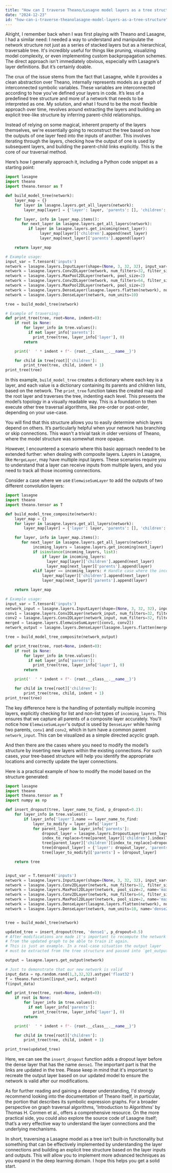 ```yaml
---
title: "How can I traverse Theano/Lasagne model layers as a tree structure?"
date: "2024-12-23"
id: "how-can-i-traverse-theanolasagne-model-layers-as-a-tree-structure"
---
```


Alright,  I remember back when I was first playing with Theano and Lasagne, I had a similar need: I needed a way to understand and manipulate the network structure not just as a series of stacked layers but as a hierarchical, traversable tree. It's incredibly useful for things like pruning, visualizing model complexity, or even implementing custom backpropagation schemes. The direct approach isn't immediately obvious, especially with Lasagne’s layer definitions. But it’s certainly doable.

The crux of the issue stems from the fact that Lasagne, while it provides a clean abstraction over Theano, internally represents models as a graph of interconnected symbolic variables. These variables are interconnected according to how you’ve defined your layers in code. It’s less of a predefined tree structure and more of a network that needs to be interpreted as one. My solution, and what I found to be the most flexible approach over time, revolves around extracting the layers and building an explicit tree-like structure by inferring parent-child relationships.

Instead of relying on some magical, inherent property of the layers themselves, we're essentially going to reconstruct the tree based on how the outputs of one layer feed into the inputs of another. This involves iterating through the layers, checking how the output of one is used by subsequent layers, and building the parent-child links explicitly. This is the core of our traversal method.

Here’s how I generally approach it, including a Python code snippet as a starting point:

```python
import lasagne
import theano
import theano.tensor as T

def build_model_tree(network):
    layer_map = {}
    for layer in lasagne.layers.get_all_layers(network):
        layer_map[layer] = {'layer': layer, 'parents': [], 'children': []}

    for layer, info in layer_map.items():
       for next_layer in lasagne.layers.get_all_layers(network):
          if layer in lasagne.layers.get_incoming(next_layer):
               layer_map[layer]['children'].append(next_layer)
               layer_map[next_layer]['parents'].append(layer)

    return layer_map

# Example usage:
input_var = T.tensor4('inputs')
network = lasagne.layers.InputLayer(shape=(None, 3, 32, 32), input_var=input_var)
network = lasagne.layers.Conv2DLayer(network, num_filters=32, filter_size=3)
network = lasagne.layers.MaxPool2DLayer(network, pool_size=2)
network = lasagne.layers.Conv2DLayer(network, num_filters=64, filter_size=3)
network = lasagne.layers.MaxPool2DLayer(network, pool_size=2)
network = lasagne.layers.DenseLayer(lasagne.layers.flatten(network), num_units=256)
network = lasagne.layers.DenseLayer(network, num_units=10)

tree = build_model_tree(network)

# Example of traversing:
def print_tree(tree, root=None, indent=0):
    if root is None:
        for layer_info in tree.values():
          if not layer_info['parents']:
            print_tree(tree, layer_info['layer'], 0)
        return

    print('  ' * indent + f"- {root.__class__.__name__}")

    for child in tree[root]['children']:
        print_tree(tree, child, indent + 1)
print_tree(tree)
```

In this example, `build_model_tree` creates a dictionary where each key is a layer, and each value is a dictionary containing its parents and children lists, based on the network. The `print_tree` function takes the created map and the root layer and traverses the tree, indenting each level. This presents the model’s topology in a visually readable way. This is a foundation to then execute other tree traversal algorithms, like pre-order or post-order, depending on your use-case.

You will find that this structure allows you to easily determine which layers depend on others. It’s particularly helpful when your network has branching or skip connections. This wasn't a trivial task in older versions of Theano, where the model structure was somewhat more opaque.

However, I encountered a scenario where this basic approach needed to be extended further: when dealing with composite layers. Layers in Lasagne, like `MergeLayer`, may have multiple input layers. These scenarios require you to understand that a layer can receive inputs from multiple layers, and you need to track all those incoming connections.

Consider a case where we use `ElemwiseSumLayer` to add the outputs of two different convolution layers:

```python
import lasagne
import theano
import theano.tensor as T

def build_model_tree_composite(network):
    layer_map = {}
    for layer in lasagne.layers.get_all_layers(network):
        layer_map[layer] = {'layer': layer, 'parents': [], 'children': []}

    for layer, info in layer_map.items():
       for next_layer in lasagne.layers.get_all_layers(network):
            incoming_layers = lasagne.layers.get_incoming(next_layer)
            if isinstance(incoming_layers, list):
                if layer in incoming_layers:
                  layer_map[layer]['children'].append(next_layer)
                  layer_map[next_layer]['parents'].append(layer)
            elif layer == incoming_layers: # Handle case where the incoming is a single layer
                layer_map[layer]['children'].append(next_layer)
                layer_map[next_layer]['parents'].append(layer)

    return layer_map

# Example usage:
input_var = T.tensor4('inputs')
network_input = lasagne.layers.InputLayer(shape=(None, 3, 32, 32), input_var=input_var)
conv1 = lasagne.layers.Conv2DLayer(network_input, num_filters=32, filter_size=3)
conv2 = lasagne.layers.Conv2DLayer(network_input, num_filters=32, filter_size=5)
merged = lasagne.layers.ElemwiseSumLayer([conv1, conv2])
network_output = lasagne.layers.DenseLayer(lasagne.layers.flatten(merged), num_units=10)

tree = build_model_tree_composite(network_output)

def print_tree(tree, root=None, indent=0):
    if root is None:
        for layer_info in tree.values():
          if not layer_info['parents']:
            print_tree(tree, layer_info['layer'], 0)
        return

    print('  ' * indent + f"- {root.__class__.__name__}")

    for child in tree[root]['children']:
        print_tree(tree, child, indent + 1)
print_tree(tree)

```

The key difference here is the handling of potentially multiple incoming layers, explicitly checking for list and non-list types of `incoming_layers`. This ensures that we capture all parents of a composite layer accurately. You'll notice how `ElemwiseSumLayer`'s output is used by `DenseLayer` while having two parents, `conv1` and `conv2`, which in turn have a common parent `network_input`. This can be visualized as a simple directed acyclic graph.

And then there are the cases where you need to modify the model’s structure by inserting new layers within the existing connections. For such cases, your tree-based structure will help you identify the appropriate locations and correctly update the layer connections.

Here is a practical example of how to modify the model based on the structure generated:

```python
import lasagne
import theano
import theano.tensor as T
import numpy as np

def insert_dropout(tree, layer_name_to_find, p_dropout=0.2):
    for layer_info in tree.values():
        if layer_info['layer'].name == layer_name_to_find:
            layer_to_modify = layer_info['layer']
            for parent_layer in layer_info['parents']:
                dropout_layer = lasagne.layers.DropoutLayer(parent_layer, p=p_dropout)
                index_to_replace=tree[parent_layer]['children'].index(layer_to_modify)
                tree[parent_layer]['children'][index_to_replace]=dropout_layer
                tree[dropout_layer] = {'layer': dropout_layer, 'parents': [parent_layer], 'children': [layer_to_modify]}
                tree[layer_to_modify]['parents'] = [dropout_layer]

    return tree


input_var = T.tensor4('inputs')
network = lasagne.layers.InputLayer(shape=(None, 3, 32, 32), input_var=input_var, name='input_layer')
network = lasagne.layers.Conv2DLayer(network, num_filters=32, filter_size=3, name='conv1')
network = lasagne.layers.MaxPool2DLayer(network, pool_size=2, name='maxpool1')
network = lasagne.layers.Conv2DLayer(network, num_filters=64, filter_size=3, name='conv2')
network = lasagne.layers.MaxPool2DLayer(network, pool_size=2, name='maxpool2')
network = lasagne.layers.DenseLayer(lasagne.layers.flatten(network), num_units=256, name='dense1')
network = lasagne.layers.DenseLayer(network, num_units=10, name='dense2')


tree = build_model_tree(network)

updated_tree = insert_dropout(tree, 'dense1', p_dropout=0.5)
# After modifications are made it's important to recompute the network
# from the updated graph to be able to train it again.
# This is just an example. In a real-case situation the output layer
# must be extracted from the tree structure and passed into `get_output`.

output = lasagne.layers.get_output(network)

# Just to demonstrate that our new network is valid
input_data = np.random.rand(1,3,32,32).astype('float32')
f = theano.function([input_var], output)
f(input_data)

def print_tree(tree, root=None, indent=0):
    if root is None:
        for layer_info in tree.values():
          if not layer_info['parents']:
            print_tree(tree, layer_info['layer'], 0)
        return

    print('  ' * indent + f"- {root.__class__.__name__}")

    for child in tree[root]['children']:
        print_tree(tree, child, indent + 1)

print_tree(updated_tree)

```

Here, we can see the `insert_dropout` function adds a dropout layer before the dense layer that has the name `dense1`. The important part is that the links are updated in the tree. Please keep in mind that it's important to recreate the output layer based on our updated model to ensure the network is valid after our modifications.

As for further reading and gaining a deeper understanding, I'd strongly recommend looking into the documentation of Theano itself, in particular, the portion that describes its symbolic expression graphs. For a broader perspective on graph traversal algorithms, 'Introduction to Algorithms' by Thomas H. Cormen et al., offers a comprehensive resource. On the more practical side, you could also explore the source code of Lasagne itself; that’s a very effective way to understand the layer connections and the underlying mechanisms.

In short, traversing a Lasagne model as a tree isn’t built-in functionality but something that can be effectively implemented by understanding the layer connections and building an explicit tree structure based on the layer inputs and outputs. This will allow you to implement more advanced techniques as you expand in the deep learning domain. I hope this helps you get a solid start.
